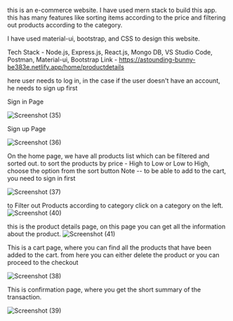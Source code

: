 this is an e-commerce website. I have used mern stack to build this app. this has many features like sorting items according to the price and filtering out products according to the category.

I have used material-ui, bootstrap, and CSS to design this website.

Tech Stack - Node.js, Express.js, React.js, Mongo DB, VS Studio Code, Postman, Material-ui, Bootstrap
Link - https://astounding-bunny-be383e.netlify.app/home/productdetails

here user needs to log in, in the case if the user doesn't have an account, he needs to sign up first 

Sign in Page

![Screenshot (35)](https://user-images.githubusercontent.com/120046236/219943551-ce674dc4-f54d-4365-8833-54fa071dcbaf.png)

Sign up Page

![Screenshot (36)](https://user-images.githubusercontent.com/120046236/219943557-20fa7a75-8224-44ad-8e9d-36c1adec157c.png)

On the home page, we have all products list which can be filtered and sorted out.
to sort the products by price - High to Low or Low to High, choose the option from the sort button
Note -- to be able to add to the cart, you need to sign in first

![Screenshot (37)](https://user-images.githubusercontent.com/120046236/219943569-d568174f-2da7-4e14-bd88-e266e2517ce9.png)


to Filter out Products according to category click on a category on the left.
![Screenshot (40)](https://user-images.githubusercontent.com/120046236/219943619-d1a75677-c217-4777-8f0a-4594e92932c9.png)


this is the product details page, on this page you can get all the information about the product.
![Screenshot (41)](https://user-images.githubusercontent.com/120046236/219943643-aa6cc964-38ee-4009-8894-9fdea4614d8e.png)




This is a cart page, where you can find all the products that have been added to the cart. from here you can either delete the product or you can proceed to the checkout

![Screenshot (38)](https://user-images.githubusercontent.com/120046236/219943676-9918e3f8-f0ab-4b1a-a580-923719491f48.png)


This is confirmation page,  where you get the short summary of the transaction.

![Screenshot (39)](https://user-images.githubusercontent.com/120046236/219943693-247d3822-e4b3-47ad-8dfc-17e79e9dbe12.png)

